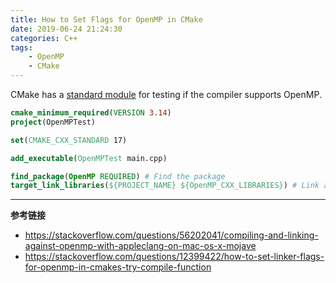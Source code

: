```yaml
---
title: How to Set Flags for OpenMP in CMake
date: 2019-06-24 21:24:30
categories: C++
tags:
    - OpenMP
    - CMake
---
```

CMake has a [standard module](https://cmake.org/cmake/help/latest/module/FindOpenMP.html) for testing if the compiler supports OpenMP.

```cmake
cmake_minimum_required(VERSION 3.14)
project(OpenMPTest)

set(CMAKE_CXX_STANDARD 17)

add_executable(OpenMPTest main.cpp)

find_package(OpenMP REQUIRED) # Find the package
target_link_libraries(${PROJECT_NAME} ${OpenMP_CXX_LIBRARIES}) # Link against it for C++
```

---

**参考链接**

+ https://stackoverflow.com/questions/56202041/compiling-and-linking-against-openmp-with-appleclang-on-mac-os-x-mojave
+ https://stackoverflow.com/questions/12399422/how-to-set-linker-flags-for-openmp-in-cmakes-try-compile-function
